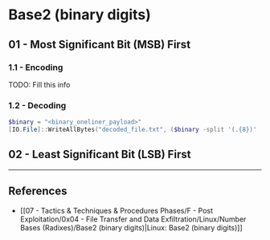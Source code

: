 # Base2 (binary digits)

## 01 - Most Significant Bit (MSB) First

### 1.1 - Encoding

TODO: Fill this info

### 1.2 - Decoding

```powershell
$binary = "<binary_oneliner_payload>"
[IO.File]::WriteAllBytes("decoded_file.txt", ($binary -split '(.{8})' | Where-Object { $_ -ne '' } | ForEach-Object { [Convert]::ToByte($_, 2) }))
```

## 02 - Least Significant Bit (LSB) First

---
## References

- [[07 - Tactics & Techniques & Procedures Phases/F - Post Exploitation/0x04 - File Transfer and Data Exfiltration/Linux/Number Bases (Radixes)/Base2 (binary digits)|Linux: Base2 (binary digits)]]